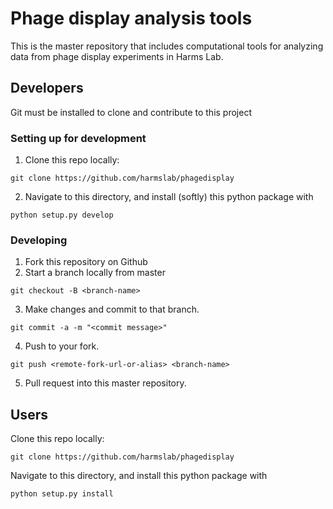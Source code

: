 # Phage display analysis tools

This is the master repository that includes computational tools for analyzing data from phage display experiments in Harms Lab. 

## Developers

Git must be installed to clone and contribute to this project

### Setting up for development

1. Clone this repo locally:

```
git clone https://github.com/harmslab/phagedisplay
```

2. Navigate to this directory, and install (softly) this python package with 

```
python setup.py develop
```

### Developing

1. Fork this repository on Github
2. Start a branch locally from master

```
git checkout -B <branch-name>
```

3. Make changes and commit to that branch.

```
git commit -a -m "<commit message>"
```

4. Push to your fork.

```
git push <remote-fork-url-or-alias> <branch-name>
```

5. Pull request into this master repository.

## Users

Clone this repo locally:

```
git clone https://github.com/harmslab/phagedisplay
```

Navigate to this directory, and install this python package with 

```
python setup.py install
```
